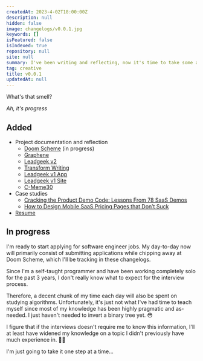 ```yaml
---
createdAt: 2023-4-02T18:00:00Z
description: null
hidden: false
image: changelogs/v0.0.1.jpg
keywords: []
isFeatured: false
isIndexed: true
repository: null
site: null
summary: I've been writing and reflecting, now it's time to take some action
tag: creative
title: v0.0.1
updatedAt: null
---
```


<script>
    // components
    import CTA from "$components/layout/item/CTA.svelte"
    import Link from "$components/utilities/Link.svelte"
</script>

What's that smell?

_Ah, it's progress_

## Added

- Project documentation and reflection
  - [Doom Scheme](/projects/doom-scheme) (in progress)
  - [Graphene](/projects/graphene)
  - [Leadgeek v2](/projects/leadgeek-v2)
  - [Transform Writing](/projects/transform-writing)
  - [Leadgeek v1 App](/projects/leadgeek-v1-app)
  - [Leadgeek v1 Site](/projects/leadgeek-v1-site)
  - [C-Meme30](/projects/c-meme30)
- Case studies
  - [Cracking the Product Demo Code: Lessons From 78 SaaS Demos](/articles/product-demo)
  - [How to Design Mobile SaaS Pricing Pages that Don’t Suck](/articles/mobile-saas-pricing-pages)
- [Resume](/resume.pdf)

## In progress

I'm ready to start applying for software engineer jobs. My day-to-day now will primarily consist of submitting applications while chipping away at Doom Scheme, which I'll be tracking in these changelogs.

Since I'm a self-taught programmer and have been working completely solo for the past 3 years, I don't really know what to expect for the interview process.

Therefore, a decent chunk of my time each day will also be spent on studying algorithms. Unfortunately, it's just not what I've had time to teach myself since most of my knowledge has been highly pragmatic and as-needed. I just haven't needed to invert a binary tree yet. 😳

I figure that if the interviews doesn't require me to know this information, I'll at least have widened my knowledge on a topic I didn't previously have much experience in. 🤷‍♂️

I'm just going to take it one step at a time...

<CTA/>

